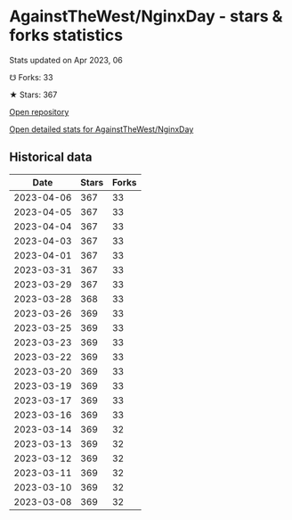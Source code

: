 # AgainstTheWest/NginxDay - stars & forks statistics

Stats updated on Apr 2023, 06

☋ Forks: 33

★ Stars: 367

[Open repository](https://github.com/AgainstTheWest/NginxDay)

[Open detailed stats for AgainstTheWest/NginxDay](https://reviewgithub.com/rep/AgainstTheWest/NginxDay)

## Historical data
| Date | Stars | Forks |
|------|-------|-------|
| 2023-04-06 | 367 | 33 | 
| 2023-04-05 | 367 | 33 | 
| 2023-04-04 | 367 | 33 | 
| 2023-04-03 | 367 | 33 | 
| 2023-04-01 | 367 | 33 | 
| 2023-03-31 | 367 | 33 | 
| 2023-03-29 | 367 | 33 | 
| 2023-03-28 | 368 | 33 | 
| 2023-03-26 | 369 | 33 | 
| 2023-03-25 | 369 | 33 | 
| 2023-03-23 | 369 | 33 | 
| 2023-03-22 | 369 | 33 | 
| 2023-03-20 | 369 | 33 | 
| 2023-03-19 | 369 | 33 | 
| 2023-03-17 | 369 | 33 | 
| 2023-03-16 | 369 | 33 | 
| 2023-03-14 | 369 | 32 | 
| 2023-03-13 | 369 | 32 | 
| 2023-03-12 | 369 | 32 | 
| 2023-03-11 | 369 | 32 | 
| 2023-03-10 | 369 | 32 | 
| 2023-03-08 | 369 | 32 | 


